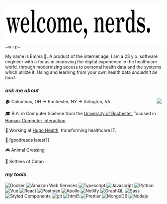 <img height="125vh" src="https://github.com/emma-campbell/emma-campbell/blob/master/assets/banner.jpg"/>
~w.i.p~
<p>
My name is Emma 👋. A product of the internet age, I am a 23 y.o. software engineer with a focus in improving the digital experience in the healthcare world, through modernizing access to personal health data and the systems which utilize it. Using and learning from your own health data <i>shouldn't be hard</i>.
</>
<h3><i>ask me about</i></h3>
<img align="right" height="450" src="https://c.tenor.com/XwWmT_S3OtsAAAAC/flamingo-albert.gif">
<p>🏠 Columbus, OH → Rochester, NY → Arlington, VA</p>
<p>🎓 B.A. in Computer Science from the <a href="https://www.cs.rochester.edu">University of Rochester</a>, focused in <a href="https://en.wikipedia.org/wiki/Human–computer_interaction">Human-Computer Interaction</a>.</p>
<p>💼 Working at <a href="https://hugo.health">Hugo Health</a>, transforming healthcare IT.</p>
<p>📕 [goodreads latest?]</p>
<p>🎮 Animal Crossing</p>
<p>🎲 Settlers of Catan</p>


<h3><i>my tools</i></h3>
<p>
  <img alt="Docker" src="https://img.shields.io/badge/-Docker-000000?style=flat-square&logo=docker&logoColor=white" />
  <img alt="Amazon Web Services" src="https://img.shields.io/badge/-Amazon_Web_Services-000000?style=flat-square&logo=amazon-aws&logoColor=white" />
  <img alt="Typescript" src="https://img.shields.io/badge/-Typescript-000000?style=flat-square&logo=typescript&logoColor=white" />
  <img alt="Javascript" src="https://img.shields.io/badge/-Javascript-000000?style=flat-square&logo=javascript&logoColor=white" />
  <img alt="Python" src="https://img.shields.io/badge/-Python-000000?style=flat-square&logo=python&logoColor=white" />
  <img alt="Vue" src="https://img.shields.io/badge/-Vue-000000?style=flat-square&logo=vue.js&logoColor=white" />
  <img alt="React" src="https://img.shields.io/badge/-React-000000?style=flat-square&logo=react&logoColor=white" />
  <img alt="Postman" src="https://img.shields.io/badge/-Postman-000000?style=flat-square&logo=postman&logoColor=white" />
  <img alt="Apollo" src="https://img.shields.io/badge/-Apollo%20GraphQL-000000?style=flat-square&logo=apollo-graphql&logoColor=white" />
  <img alt="Netlify" src="https://img.shields.io/badge/-Netlify-000000?style=flat-square&logo=netlify&logoColor=white" />
  <img alt="GraphQL" src="https://img.shields.io/badge/-GraphQL-000000?style=flat-square&logo=graphql&logoColor=white" />
  <img alt="Sass" src="https://img.shields.io/badge/-Sass-000000?style=flat-square&logo=sass&logoColor=white" />
  <img alt="Styled Components" src="https://img.shields.io/badge/-Styled_Components-000000?style=flat-square&logo=styled-components&logoColor=white" />
  <img alt="git" src="https://img.shields.io/badge/-Git-000000?style=flat-square&logo=git&logoColor=white" />
  <img alt="html5" src="https://img.shields.io/badge/-HTML5-000000?style=flat-square&logo=html5&logoColor=white" />
  <img alt="Prettier" src="https://img.shields.io/badge/-Prettier-000000?style=flat-square&logo=prettier&logoColor=white" />
  <img alt="MongoDB" src="https://img.shields.io/badge/-MongoDB-000000?style=flat-square&logo=mongodb&logoColor=white" />
  <img alt="Nodejs" src="https://img.shields.io/badge/-Nodejs-000000?style=flat-square&logo=Node.js&logoColor=ffffff" />
</p>
